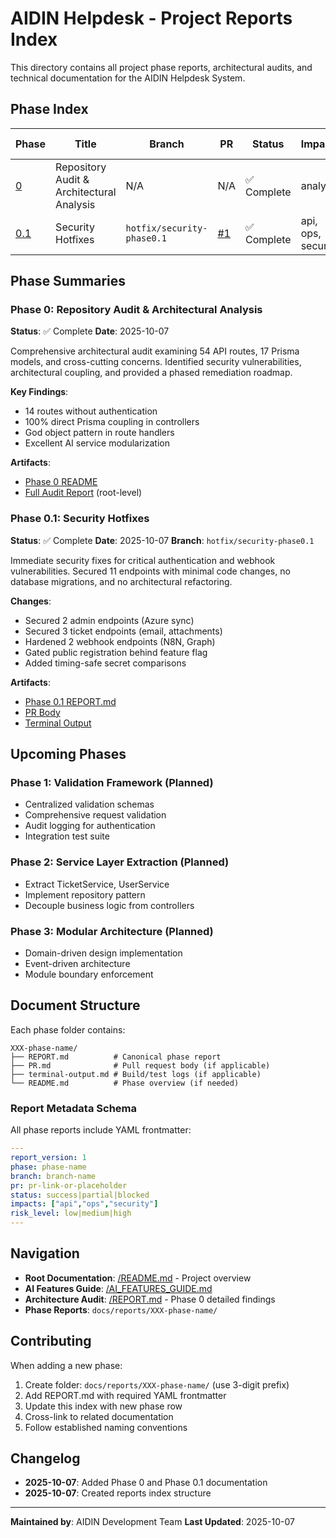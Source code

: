 # AIDIN Helpdesk - Project Reports Index

This directory contains all project phase reports, architectural audits, and technical documentation for the AIDIN Helpdesk System.

## Phase Index

| Phase | Title | Branch | PR | Status | Impacts | Risk Level |
|-------|-------|--------|----| -------|---------|------------|
| [0](./000-phase-0/) | Repository Audit & Architectural Analysis | N/A | N/A | ✅ Complete | analysis | low |
| [0.1](./010-phase-0.1-security-hotfixes/) | Security Hotfixes | `hotfix/security-phase0.1` | [#1](https://github.com/jovimedina82/aidin/pull/1) | ✅ Complete | api, ops, security | medium |

## Phase Summaries

### Phase 0: Repository Audit & Architectural Analysis
**Status**: ✅ Complete
**Date**: 2025-10-07

Comprehensive architectural audit examining 54 API routes, 17 Prisma models, and cross-cutting concerns. Identified security vulnerabilities, architectural coupling, and provided a phased remediation roadmap.

**Key Findings**:
- 14 routes without authentication
- 100% direct Prisma coupling in controllers
- God object pattern in route handlers
- Excellent AI service modularization

**Artifacts**:
- [Phase 0 README](./000-phase-0/README.md)
- [Full Audit Report](/REPORT.md) (root-level)

### Phase 0.1: Security Hotfixes
**Status**: ✅ Complete
**Date**: 2025-10-07
**Branch**: `hotfix/security-phase0.1`

Immediate security fixes for critical authentication and webhook vulnerabilities. Secured 11 endpoints with minimal code changes, no database migrations, and no architectural refactoring.

**Changes**:
- Secured 2 admin endpoints (Azure sync)
- Secured 3 ticket endpoints (email, attachments)
- Hardened 2 webhook endpoints (N8N, Graph)
- Gated public registration behind feature flag
- Added timing-safe secret comparisons

**Artifacts**:
- [Phase 0.1 REPORT.md](./010-phase-0.1-security-hotfixes/REPORT.md)
- [PR Body](./010-phase-0.1-security-hotfixes/PR.md)
- [Terminal Output](./010-phase-0.1-security-hotfixes/terminal-output.md)

## Upcoming Phases

### Phase 1: Validation Framework (Planned)
- Centralized validation schemas
- Comprehensive request validation
- Audit logging for authentication
- Integration test suite

### Phase 2: Service Layer Extraction (Planned)
- Extract TicketService, UserService
- Implement repository pattern
- Decouple business logic from controllers

### Phase 3: Modular Architecture (Planned)
- Domain-driven design implementation
- Event-driven architecture
- Module boundary enforcement

## Document Structure

Each phase folder contains:
```
XXX-phase-name/
├── REPORT.md          # Canonical phase report
├── PR.md              # Pull request body (if applicable)
├── terminal-output.md # Build/test logs (if applicable)
└── README.md          # Phase overview (if needed)
```

### Report Metadata Schema

All phase reports include YAML frontmatter:
```yaml
---
report_version: 1
phase: phase-name
branch: branch-name
pr: pr-link-or-placeholder
status: success|partial|blocked
impacts: ["api","ops","security"]
risk_level: low|medium|high
---
```

## Navigation

- **Root Documentation**: [/README.md](/README.md) - Project overview
- **AI Features Guide**: [/AI_FEATURES_GUIDE.md](/AI_FEATURES_GUIDE.md)
- **Architecture Audit**: [/REPORT.md](/REPORT.md) - Phase 0 detailed findings
- **Phase Reports**: `docs/reports/XXX-phase-name/`

## Contributing

When adding a new phase:

1. Create folder: `docs/reports/XXX-phase-name/` (use 3-digit prefix)
2. Add REPORT.md with required YAML frontmatter
3. Update this index with new phase row
4. Cross-link to related documentation
5. Follow established naming conventions

## Changelog

- **2025-10-07**: Added Phase 0 and Phase 0.1 documentation
- **2025-10-07**: Created reports index structure

---

**Maintained by**: AIDIN Development Team
**Last Updated**: 2025-10-07
